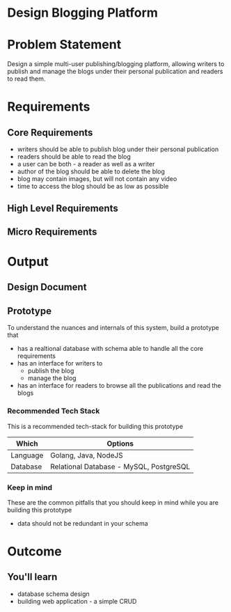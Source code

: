 Design Blogging Platform
===

<!--ts-->
<!--te-->

# Problem Statement

Design a simple multi-user publishing/blogging platform, allowing writers to publish and manage the blogs under their personal publication and readers to read them.

# Requirements

## Core Requirements

 - writers should be able to publish blog under their personal publication
 - readers should be able to read the blog
 - a user can be both - a reader as well as a writer
 - author of the blog should be able to delete the blog
 - blog may contain images, but will not contain any video
 - time to access the blog should be as low as possible

##  High Level Requirements
<!--hs-->
<!--he-->

##  Micro Requirements
<!--ms-->
<!--me-->

# Output

## Design Document
<!--ds-->
<!--de-->

## Prototype

To understand the nuances and internals of this system, build a prototype that

- has a realtional database with schema able to handle all the core requirements
- has an interface for writers to
   - publish the blog
   - manage the blog
- has an interface for readers to browse all the publications and read the blogs

###  Recommended Tech Stack

This is a recommended tech-stack for building this prototype

|Which|Options|
|-----|-----|
|Language|Golang, Java, NodeJS|
|Database|Relational Database - MySQL, PostgreSQL|

###  Keep in mind

These are the common pitfalls that you should keep in mind while you are building this prototype

- data should not be redundant in your schema

# Outcome

##  You'll learn

- database schema design
- building web application - a simple CRUD

<!--fs-->
<!--fe-->
